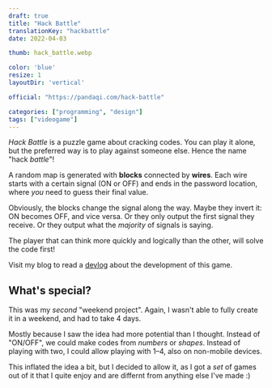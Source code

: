 ```yaml
---
draft: true
title: "Hack Battle"
translationKey: "hackbattle"
date: 2022-04-03

thumb: hack_battle.webp

color: 'blue'
resize: 1
layoutDir: 'vertical'

official: "https://pandaqi.com/hack-battle"

categories: ["programming", "design"]
tags: ["videogame"]
---
```


_Hack Battle_ is a puzzle game about cracking codes. You can play it alone, but the preferred way is to play against someone else. Hence the name "hack _battle_"!

A random map is generated with **blocks** connected by **wires**. Each wire starts with a certain signal (ON or OFF) and ends in the password location, where _you_ need to guess their final value.

Obviously, the blocks change the signal along the way. Maybe they invert it: ON becomes OFF, and vice versa. Or they only output the first signal they receive. Or they output what the _majority_ of signals is saying.

The player that can think more quickly and logically than the other, will solve the code first!

Visit my blog to read a [devlog](https://pandaqi.com/blog/videogames/one-week-games/devlog-hack-battle) about the development of this game.

## What's special?
This was my _second_ "weekend project". Again, I wasn't able to fully create it in a weekend, and had to take 4 days.

Mostly because I saw the idea had more potential than I thought. Instead of "ON/OFF", we could make codes from _numbers_ or _shapes_. Instead of playing with two, I could allow playing with 1&ndash;4, also on non-mobile devices.

This inflated the idea a bit, but I decided to allow it, as I got a _set_ of games out of it that I quite enjoy and are differnt from anything else I've made :)